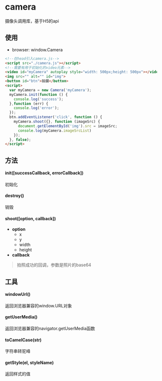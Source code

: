 # camera
摄像头调用库，基于H5的api
## 使用
- browser: window.Camera
```html
<!--在head引入camera.js-->
<script src="./camera.js"></script>
<!--需要有用于初始化的video元素-->
<video id="myCamera" autoplay style="width: 500px;height: 500px"></video>
<img src="" alt="" id="img">
<button id="btn">拍摄</button>
<script>
  var myCamera = new Camera('myCamera');
  myCamera.init(function () {
    console.log('success');
  },function (err) {
    console.log('error');
  });
  btn.addEventListener('click', function () {
    myCamera.shoot({}, function (imageSrc) {
      document.getElementById('img').src = imageSrc;
      console.log(myCamera.imageSrcList)
    });
  }, false);
</script>
```
## 方法
#### init([successCallback, errorCallback])
初始化
#### destroy()
销毁
#### shoot([option, callback])
- **option**
  - x
  - y
  - width
  - height
- **callback**
> 拍照成功的回调，参数是照片的base64
## 工具
#### windowUrl()
返回浏览器兼容的window.URL对象
#### getUserMedia()
返回浏览器兼容的navigator.getUserMedia函数
#### toCamelCase(str)
字符串转驼峰
#### getStyle(el, styleName)
返回样式的值
